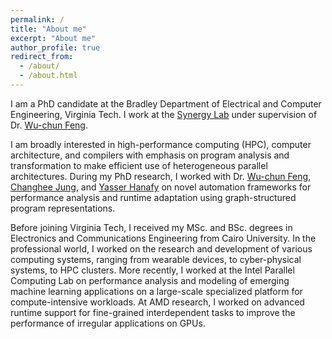 ```yaml
---
permalink: /
title: "About me"
excerpt: "About me"
author_profile: true
redirect_from: 
  - /about/
  - /about.html
---
```


I am a PhD candidate at the Bradley Department of Electrical and Computer Engineering, Virginia Tech. I work at the [Synergy Lab](http://synergy.cs.vt.edu/) under supervision of Dr. [Wu-chun Feng](http://people.cs.vt.edu/~feng/). 

I am broadly interested in high-performance computing (HPC), computer architecture, and compilers with emphasis on program analysis and transformation to make efficient use of heterogeneous parallel architectures. During my PhD research, I worked with Dr. [Wu-chun Feng](http://people.cs.vt.edu/~feng/), [Changhee Jung](https://www.cs.purdue.edu/homes/chjung/), and [Yasser Hanafy](https://www.aast.edu/cv.php?disp_unit=&ser=11625) on novel automation frameworks for performance analysis and runtime adaptation using graph-structured program representations.

Before joining Virginia Tech, I received my MSc. and BSc. degrees in Electronics and Communications Engineering from Cairo University. In the professional world, I worked on the research and development of various computing systems, ranging from wearable devices, to cyber-physical systems, to HPC clusters. More recently, I worked at the Intel Parallel Computing Lab on performance analysis and modeling of emerging machine learning applications on a large-scale specialized platform for compute-intensive workloads. At AMD research, I worked on 
advanced runtime support for fine-grained interdependent tasks to improve the performance of irregular applications on GPUs.